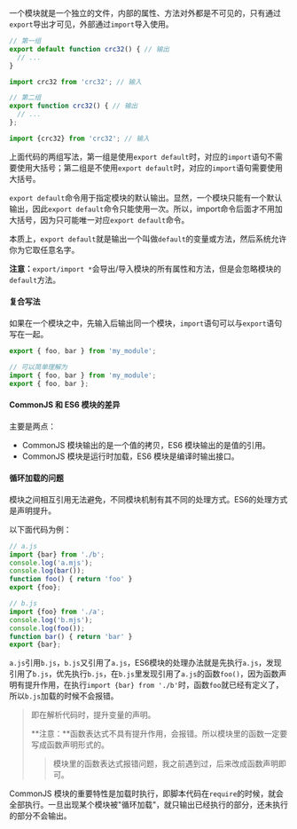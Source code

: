 一个模块就是一个独立的文件，内部的属性、方法对外都是不可见的，只有通过`export`导出才可见，外部通过`import`导入使用。

```js
// 第一组
export default function crc32() { // 输出
  // ...
}

import crc32 from 'crc32'; // 输入

// 第二组
export function crc32() { // 输出
  // ...
};

import {crc32} from 'crc32'; // 输入
```

上面代码的两组写法，第一组是使用`export default`时，对应的`import`语句不需要使用大括号；第二组是不使用`export default`时，对应的`import`语句需要使用大括号。

`export default`命令用于指定模块的默认输出。显然，一个模块只能有一个默认输出，因此`export default`命令只能使用一次。所以，import命令后面才不用加大括号，因为只可能唯一对应`export default`命令。

本质上，`export default`就是输出一个叫做`default`的变量或方法，然后系统允许你为它取任意名字。

**注意：**`export/import *`会导出/导入模块的所有属性和方法，但是会忽略模块的`default`方法。

#### 复合写法

如果在一个模块之中，先输入后输出同一个模块，`import`语句可以与`export`语句写在一起。

```javascript
export { foo, bar } from 'my_module';

// 可以简单理解为
import { foo, bar } from 'my_module';
export { foo, bar };
```

#### CommonJS 和 ES6 模块的差异

主要是两点：

- CommonJS 模块输出的是一个值的拷贝，ES6 模块输出的是值的引用。
- CommonJS 模块是运行时加载，ES6 模块是编译时输出接口。

#### 循环加载的问题

模块之间相互引用无法避免，不同模块机制有其不同的处理方式。ES6的处理方式是声明提升。

以下面代码为例：

```js
// a.js
import {bar} from './b';
console.log('a.mjs');
console.log(bar());
function foo() { return 'foo' }
export {foo};

// b.js
import {foo} from './a';
console.log('b.mjs');
console.log(foo());
function bar() { return 'bar' }
export {bar};
```

`a.js`引用`b.js`，`b.js`又引用了`a.js`，ES6模块的处理办法就是先执行`a.js`，发现引用了`b.js`，优先执行`b.js`，在`b.js`里发现引用了`a.js`的函数`foo()`，因为函数声明有提升作用，在执行`import {bar} from './b'`时，函数`foo`就已经有定义了，所以`b.js`加载的时候不会报错。

> 即在解析代码时，提升变量的声明。
>
> **注意：**函数表达式不具有提升作用，会报错。所以模块里的函数一定要写成函数声明形式的。
>
> > 模块里的函数表达式报错问题，我之前遇到过，后来改成函数声明即可。

CommonJS 模块的重要特性是加载时执行，即脚本代码在`require`的时候，就会全部执行。一旦出现某个模块被"循环加载"，就只输出已经执行的部分，还未执行的部分不会输出。
